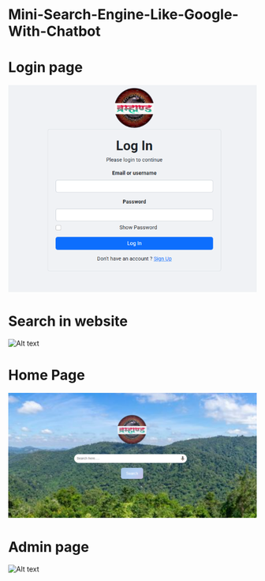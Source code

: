 # Mini-Search-Engine-Like-Google-With-Chatbot
# Login page 
![Alt text](https://github.com/pramod-talwar/Mini-Search-Engine-Like-Google-With-Chatbot/blob/main/login.png)
# Search in website 
![Alt text](https://github.com/pramod-talwar/Mini-Search-Engine-Like-Google-With-Chatbot/blob/main/brahmand-GoogleChrome2025-03-2011-45-46-ezgif.com-repair.gif)
# Home Page 
![Alt text](https://github.com/pramod-talwar/Mini-Search-Engine-Like-Google-With-Chatbot/blob/main/Homepage.png)

# Admin page
![Alt text]([https://github.com/pramod-talwar/Mini-Search-Engine-Like-Google-With-Chatbot/blob/main/Homepage.png](https://github.com/pramod-talwar/Mini-Search-Engine-Like-Google-With-Chatbot/blob/main/admin.png))


